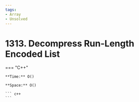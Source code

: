 ```yaml
---
tags:
- Array
- Unsolved
---
```



# 1313. Decompress Run-Length Encoded List

=== "C++"

    **Time:** O()

    **Space:** O()

    ``` c++
    ```